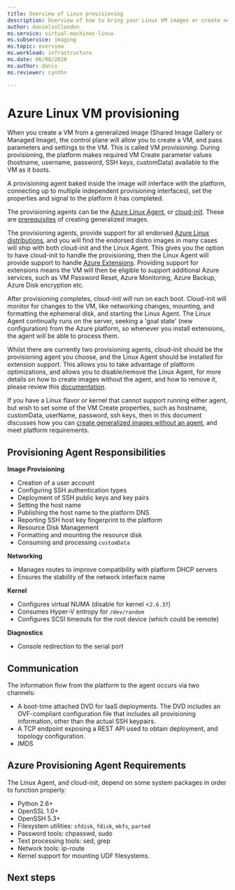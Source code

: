 ```yaml
---
title: Overview of Linux provisioning
description: Overview of how to bring your Linux VM images or create new images to use in Azure.
author: danielsollondon
ms.service: virtual-machines-linux
ms.subservice: imaging
ms.topic: overview
ms.workload: infrastructure
ms.date: 06/08/2020
ms.author: danis
ms.reviewer: cynthn

---
```



# Azure Linux VM provisioning
When you create a VM from a generalized image (Shared Image Gallery or Managed Image), the control plane will allow you to create a VM, and pass parameters and settings to the VM. This is called VM *provisioning*. During provisioning, the platform makes required VM Create parameter values (hostname, username, password, SSH keys, customData) available to the VM as it boots. 

A provisioning agent baked inside the image will interface with the platform, connecting up to multiple independent provisioning interfaces), set the properties and signal to the platform it has completed. 

The provisioning agents can be the [Azure Linux Agent](https://docs.microsoft.com/azure/virtual-machines/extensions/agent-linux), or [cloud-init](https://docs.microsoft.com/azure/virtual-machines/linux/using-cloud-init). These are [prerequisites](create-upload-generic.md) of creating generalized images.

The provisioning agents, provide support for all endorsed [Azure Linux distributions](https://docs.microsoft.com/azure/virtual-machines/linux/endorsed-distros), and you will find the endorsed distro images in many cases will ship with both cloud-init and the Linux Agent. This gives you the option to have cloud-init to handle the provisioning, then the Linux Agent will provide support to handle [Azure Extensions](https://docs.microsoft.com/azure/virtual-machines/extensions/features-windows). Providing support for extensions means the VM will then be eligible to support additional Azure services, such as VM Password Reset, Azure Monitoring, Azure Backup, Azure Disk encryption etc.

After provisioning completes, cloud-init will run on each boot. Cloud-init will monitor for changes to the VM, like networking changes, mounting, and formatting the ephemeral disk, and starting the Linux Agent. The Linux Agent continually runs on the server, seeking a 'goal state' (new configuration) from the Azure platform, so whenever you install extensions, the agent will be able to process them.

Whilst there are currently two provisioning agents, cloud-init should be the provisioning agent you choose, and the Linux Agent should be installed for extension support. This allows you to take advantage of platform optimizations, and allows you to disable/remove the Linux Agent, for more details on how to create images without the agent, and how to remove it, please review this [documentation](disable-provisioning.md).

If you have a Linux flavor or kernel that cannot support running either agent, but wish to set some of the VM Create properties, such as hostname, customData, userName, password, ssh keys, then in this document discusses how you can [create generalized images without an agent](no-agent.md), and meet platform requirements.



## Provisioning Agent Responsibilities

**Image Provisioning**
  
- Creation of a user account
- Configuring SSH authentication types
- Deployment of SSH public keys and key pairs
- Setting the host name
- Publishing the host name to the platform DNS
- Reporting SSH host key fingerprint to the platform
- Resource Disk Management
- Formatting and mounting the resource disk
- Consuming and processing `customData`
 
**Networking**
  
- Manages routes to improve compatibility with platform DHCP servers
- Ensures the stability of the network interface name

**Kernel**
  
- Configures virtual NUMA (disable for kernel <`2.6.37`)
- Consumes Hyper-V entropy for `/dev/random`
- Configures SCSI timeouts for the root device (which could be remote)

**Diagnostics**
  
- Console redirection to the serial port

## Communication
The information flow from the platform to the agent occurs via two channels:

- A boot-time attached DVD for IaaS deployments. The DVD includes an OVF-compliant configuration file that includes all provisioning information, other than the actual SSH keypairs.
- A TCP endpoint exposing a REST API used to obtain deployment, and topology configuration.
- IMDS <!-- Do we want to mention this? -->

## Azure Provisioning Agent Requirements
The Linux Agent, and cloud-init, depend on some system packages in order to function properly:
- Python 2.6+
- OpenSSL 1.0+
- OpenSSH 5.3+
- Filesystem utilities: `sfdisk`, `fdisk`, `mkfs`, `parted`
- Password tools: chpasswd, sudo
- Text processing tools: sed, grep
- Network tools: ip-route
- Kernel support for mounting UDF filesystems.

## Next steps

